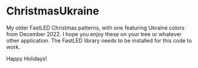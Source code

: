 # ChristmasUkraine
My older FastLED Christmas patterns, with one featuring Ukraine colors from December 2022. I hope you enjoy these on your tree or whatever other application. The FastLED library needs to be installed for this code to work. 

Happy Holidays!
